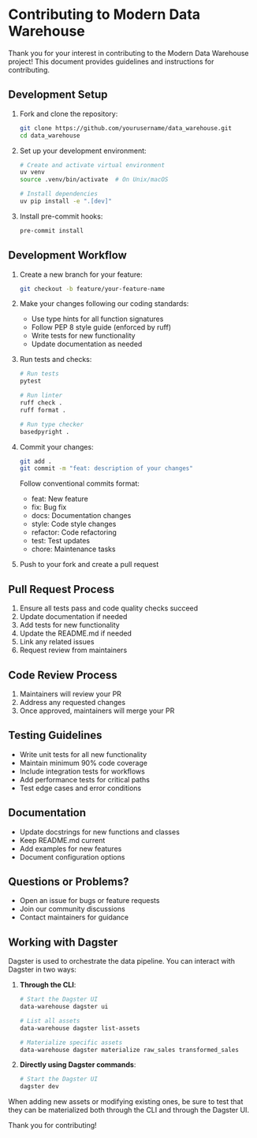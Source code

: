 # Contributing to Modern Data Warehouse

Thank you for your interest in contributing to the Modern Data Warehouse project! This document provides guidelines and instructions for contributing.

## Development Setup

1. Fork and clone the repository:

   ```bash
   git clone https://github.com/yourusername/data_warehouse.git
   cd data_warehouse
   ```

2. Set up your development environment:

   ```bash
   # Create and activate virtual environment
   uv venv
   source .venv/bin/activate  # On Unix/macOS

   # Install dependencies
   uv pip install -e ".[dev]"
   ```

3. Install pre-commit hooks:
   ```bash
   pre-commit install
   ```

## Development Workflow

1. Create a new branch for your feature:

   ```bash
   git checkout -b feature/your-feature-name
   ```

2. Make your changes following our coding standards:

   - Use type hints for all function signatures
   - Follow PEP 8 style guide (enforced by ruff)
   - Write tests for new functionality
   - Update documentation as needed

3. Run tests and checks:

   ```bash
   # Run tests
   pytest

   # Run linter
   ruff check .
   ruff format .

   # Run type checker
   basedpyright .
   ```

4. Commit your changes:

   ```bash
   git add .
   git commit -m "feat: description of your changes"
   ```

   Follow conventional commits format:

   - feat: New feature
   - fix: Bug fix
   - docs: Documentation changes
   - style: Code style changes
   - refactor: Code refactoring
   - test: Test updates
   - chore: Maintenance tasks

5. Push to your fork and create a pull request

## Pull Request Process

1. Ensure all tests pass and code quality checks succeed
2. Update documentation if needed
3. Add tests for new functionality
4. Update the README.md if needed
5. Link any related issues
6. Request review from maintainers

## Code Review Process

1. Maintainers will review your PR
2. Address any requested changes
3. Once approved, maintainers will merge your PR

## Testing Guidelines

- Write unit tests for all new functionality
- Maintain minimum 90% code coverage
- Include integration tests for workflows
- Add performance tests for critical paths
- Test edge cases and error conditions

## Documentation

- Update docstrings for new functions and classes
- Keep README.md current
- Add examples for new features
- Document configuration options

## Questions or Problems?

- Open an issue for bugs or feature requests
- Join our community discussions
- Contact maintainers for guidance

## Working with Dagster

Dagster is used to orchestrate the data pipeline. You can interact with Dagster in two ways:

1. **Through the CLI**:

   ```bash
   # Start the Dagster UI
   data-warehouse dagster ui

   # List all assets
   data-warehouse dagster list-assets

   # Materialize specific assets
   data-warehouse dagster materialize raw_sales transformed_sales
   ```

2. **Directly using Dagster commands**:
   ```bash
   # Start the Dagster UI
   dagster dev
   ```

When adding new assets or modifying existing ones, be sure to test that they can be materialized both through the CLI and through the Dagster UI.

Thank you for contributing!
